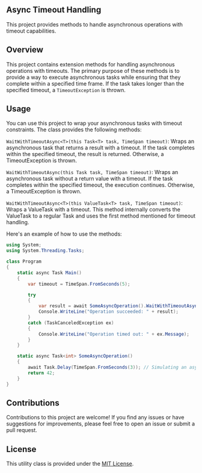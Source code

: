 ## Async Timeout Handling

This project provides methods to handle asynchronous operations with timeout capabilities.

## Overview

This project contains extension methods for handling asynchronous operations with timeouts. The primary purpose of these methods is to provide a way to execute asynchronous tasks while ensuring that they complete within a specified time frame. If the task takes longer than the specified timeout, a `TimeoutException` is thrown.

## Usage
You can use this project to wrap your asynchronous tasks with timeout constraints. The class provides the following methods:

`WaitWithTimeoutAsync<T>(this Task<T> task, TimeSpan timeout)`: Wraps an asynchronous task that returns a result with a timeout. If the task completes within the specified timeout, the result is returned. Otherwise, a TimeoutException is thrown.

`WaitWithTimeoutAsync(this Task task, TimeSpan timeout)`: Wraps an asynchronous task without a return value with a timeout. If the task completes within the specified timeout, the execution continues. Otherwise, a TimeoutException is thrown.

`WaitWithTimeoutAsync<T>(this ValueTask<T> task, TimeSpan timeout)`: Wraps a ValueTask<T> with a timeout. This method internally converts the ValueTask<T> to a regular Task<T> and uses the first method mentioned for timeout handling.

Here's an example of how to use the methods:

```csharp
using System;
using System.Threading.Tasks;

class Program
{
    static async Task Main()
    {
        var timeout = TimeSpan.FromSeconds(5);

        try
        {
            var result = await SomeAsyncOperation().WaitWithTimeoutAsync(timeout);
            Console.WriteLine("Operation succeeded: " + result);
        }
        catch (TaskCanceledException ex)
        {
            Console.WriteLine("Operation timed out: " + ex.Message);
        }
    }

    static async Task<int> SomeAsyncOperation()
    {
        await Task.Delay(TimeSpan.FromSeconds(3)); // Simulating an async operation
        return 42;
    }
}
```

## Contributions

Contributions to this project are welcome! If you find any issues or have suggestions for improvements, please feel free to open an issue or submit a pull request.

## License

This utility class is provided under the [MIT License](https://en.wikipedia.org/wiki/MIT_License).
